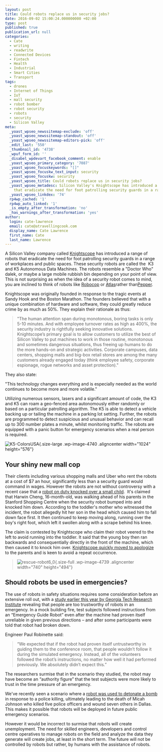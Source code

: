 ```yaml
---
layout: post
title: Could robots replace us in security jobs?
date: 2016-09-02 15:00:24.000000000 +02:00
type: post
published: true
publication_url: null
categories:
  - Cate
  - writing
  - readwrite
  - Connected Devices
  - Fintech
  - Health
  - Industrial
  - Smart Cities
  - Transport
tags:
  - drones
  - Internet of Things
  - IoT
  - mall security
  - robot bomber
  - robot security
  - robots
  - security
  - Silicon Valley
meta:
  _yoast_wpseo_newssitemap-exclude: 'off'
  _yoast_wpseo_newssitemap-standout: 'off'
  _yoast_wpseo_newssitemap-editors-pick: 'off'
  _edit_last: '550'
  _thumbnail_id: '4738'
  _wpuf_form_id: ''
  _disabel_wpdevart_facebook_comment: enable
  _yoast_wpseo_primary_category: '7087'
  _yoast_wpseo_focuskeywords: "[]"
  _yoast_wpseo_focuskw_text_input: security
  _yoast_wpseo_focuskw: security
  _yoast_wpseo_title: Could robots replace us in security jobs?
  _yoast_wpseo_metadesc: Silicon Valley's Knightscope has introduced a range of robots
    that eradicate the need for foot patrolling security guards in a range of workplaces.
  _yoast_wpseo_linkdex: '74'
  rp4wp_cached: '1'
  rp4wp_auto_linked: '1'
  _is_empty_after_transformation: 'no'
  _has_warnings_after_transformation: 'yes'
author:
  login: cate-lawrence
  email: cate@atravellingcook.com
  display_name: Cate Lawrence
  first_name: Cate
  last_name: Lawrence
---
```

A Silicon Valley company called [Knightscope](https://knightscope.com/)
has introduced a range of robots that eradicate the need for foot
patrolling security guards in a range of workplaces and public
spaces. These security robots are called the  K3 and K5 Autonomous Data
Machines. The robots resemble a "Doctor Who" dalek, or maybe a large
mobile rubbish bin depending on your point of view. This is not
surprising as when the idea of a security robot comes to mind, you are
inclined to think of robots like
[Robocop](https://www.imdb.com/title/tt0093870/) or
[Atlas](https://www.youtube.com/watch?v=rVlhMGQgDkY)rather
than[Pepper](https://readwrite.com/2016/03/10/pepper-robot-helper/).

Knightscope was originally founded in response to the tragic events at
Sandy Hook and the Boston Marathon. The founders believed that with a
unique combination of hardware and software, they could greatly reduce
crime by as much as 50%. They explain their rationale as thus:

> "The human attention span during monotonous, boring tasks is only 5-10
> minutes. And with employee turnover rates as high as 400%, the
> security industry is rightfully seeking innovative solutions.
> Knightscope’s primary goal is to allow customers to utilize the best
> of Silicon Valley to put machines to work in those routine, monotonous
> and sometimes dangerous situations, thus freeing up humans to do the
> more hands-on and strategic activities. Corporate campuses, data
> centers, shopping malls and big-box retail stores are among the many
> customers already engaged today (think employee safety, corporate
> espionage, rogue networks and asset protection)."

They also state:

"This technology changes everything and is especially needed as the
world continues to become more and more volatile."

Utilizing numerous sensors, lasers and a significant amount of code, the
K3 and K5 can roam a geo-fenced area autonomously either randomly or
based on a particular patrolling algorithm. The K5 is able to detect a
vehicle backing up or tailing the machine in a parking lot setting.
Further, the robots are programmed to detect suspicious and unusual
behavior and can recall up to 300 number plates a minute, whilst
monitoring traffic. The robots are equipped with a panic button for
emergency scenarios when a real person is required.

![K5-ColorsUSA](rw-import/K5-ColorsUSA-1024x576.png){.size-large
.wp-image-4740 .aligncenter width="1024" height="576"}

Your shiny new mall cop
-----------------------

Their clients including various shopping malls and Uber who rent the
robots at a cost of \$7 an hour, significantly less than a security
guard would command in wages. However the robots are not without
controversy with a recent case that a [robot on duty knocked over a
small
child](https://fusion.net/story/324731/security-robot-runs-over-child/).
 It's claimed that Harwin Cheng, 16-month-old, was walking ahead of his
parents in the Stanford Shopping Centre when the security robot bumped
into and knocked him down. According to the toddler's mother who
witnessed the incident, the robot allegedly hit her son in the head
which caused him to fall down face first. It then continued to keep
moving along, running over the boy's right foot, which left it swollen
along with a scrape behind his knee.

The claim is contested by Knightscope who claim their robot veered to
the left to avoid running into the toddler. It said that the young boy
then ran backwards and consequentially directly in the front of the
machine, which then caused it to knock him over. [Knightscope quickly
moved to
apologize](https://www.businesswire.com/news/home/20160713006532/en) to
the parents and is keen to avoid a repeat occurrence.

<div class="bk-body-sub">

<div class="at-body">

> <div>
>
> ![rescue-robot6\_0](rw-import/rescue-robot6_0.jpg){.size-full
> .wp-image-4739 .aligncenter width="740" height="494"}
>
> </div>

<div>

Should robots be used in emergencies?
-------------------------------------

The use of robots in safety situations requires some consideration
before an extensive roll out, with a [study earlier this year by Georgia
Tech Research
Institute](https://www.gtri.gatech.edu/casestudy/emergencies-should-you-trust-robot) revealing
that people are too trustworthy of robots in an emergency. In a mock
building fire, test subjects followed instructions from an “Emergency
Guide Robot” even after the machine had proven itself unreliable in
given previous directions – and after some participants were told that
robot had broken down.

Engineer Paul Robinette said:

</div>

> <div>
>
> “We expected that if the robot had proven itself untrustworthy in
> guiding them to the conference room, that people wouldn’t follow it
> during the simulated emergency. Instead, all of the volunteers
> followed the robot’s instructions, no matter how well it had performed
> previously. We absolutely didn’t expect this.”
>
> </div>

<div>

The researchers surmise that in the scenario they studied, the robot may
have become an “authority figure” that the test subjects were more
likely to trust in the time pressure of an emergency.

</div>

We've recently seen a scenario where a [robot was used to detonate a
bomb](https://readwrite.com/2016/07/12/killing-dallas-shooter-robot-right-choice-dt1/)
in response to a police killing, ultimately leading to the death
of Micah Johnson who killed five police officers and wound seven others
in Dallas. This makes it possible that robots will be deployed in future
public emergency scenarios.

However it would be incorrect to surmise that robots will create
unemployment. The need for skilled engineers, developers and control
centre operatives to manage robots on the field and analyze the data
they generate will create jobs, at least in the short term. The future
will not be controlled by robots but rather, by humans with the
assistance of robots.

</div>

</div>
